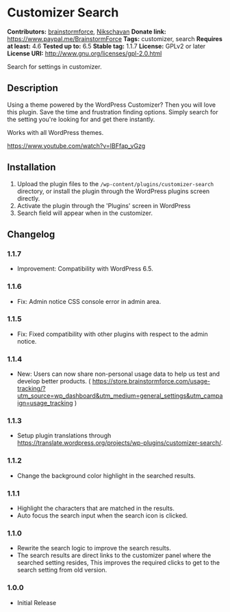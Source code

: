 # Customizer Search #
**Contributors:** [brainstormforce](https://profiles.wordpress.org/brainstormforce), [Nikschavan](https://profiles.wordpress.org/Nikschavan)
**Donate link:** https://www.paypal.me/BrainstormForce
**Tags:** customizer, search
**Requires at least:** 4.6
**Tested up to:** 6.5
**Stable tag:** 1.1.7
**License:** GPLv2 or later
**License URI:** http://www.gnu.org/licenses/gpl-2.0.html

Search for settings in customizer.

## Description ##

Using a theme powered by the WordPress Customizer? Then you will love this plugin. Save the time and frustration finding options. Simply search for the setting you're looking for and get there instantly.

Works with all WordPress themes.

https://www.youtube.com/watch?v=IBFfap_vGzg

## Installation ##

1. Upload the plugin files to the `/wp-content/plugins/customizer-search` directory, or install the plugin through the WordPress plugins screen directly.
1. Activate the plugin through the 'Plugins' screen in WordPress
1. Search field will appear when in the customizer.

## Changelog ##

### 1.1.7 ###
- Improvement: Compatibility with WordPress 6.5.

### 1.1.6 ###
- Fix: Admin notice CSS console error in admin area.

### 1.1.5 ###
- Fix: Fixed compatibility with other plugins with respect to the admin notice.

### 1.1.4 ###
- New: Users can now share non-personal usage data to help us test and develop better products. ( https://store.brainstormforce.com/usage-tracking/?utm_source=wp_dashboard&utm_medium=general_settings&utm_campaign=usage_tracking )

### 1.1.3 ###
- Setup plugin translations through https://translate.wordpress.org/projects/wp-plugins/customizer-search/.

### 1.1.2 ###
- Change the background color highlight in the searched results.

### 1.1.1 ###
- Highlight the characters that are matched in the results.
- Auto focus the search input when the search icon is clicked.

### 1.1.0 ###
- Rewrite the search logic to improve the search results.
- The search results are direct links to the customizer panel where the searched setting resides, This improves the required clicks to get to the search setting from old version.

### 1.0.0 ###
- Initial Release
